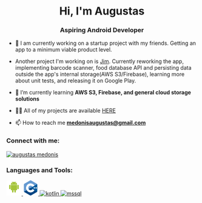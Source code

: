 <h1 align="center">Hi, I'm Augustas</h1>
<h3 align="center">Aspiring Android Developer</h3>

- 🔭 I am currently working on a startup project with my friends. Getting an app to a minimum viable product level.
- Another project I'm working on is [Jim](https://github.com/amedonis/Jim/). Currently reworking the app, implementing barcode scanner, food database API and persisting data outside the app's internal storage(AWS S3/Firebase), learning more about unit tests, and releasing it on Google Play. 

- 🌱 I’m currently learning **AWS S3, Firebase, and general cloud storage solutions**

- 👨‍💻 All of my projects are available [HERE](https://github.com/amedonis?tab=repositories)

- 📫 How to reach me **medonisaugustas@gmail.com**

<h3 align="left">Connect with me:</h3>
<p align="left">
<a href="https://www.linkedin.com/in/augustas-medonis-1baa5222b/" target="blank"><img align="center" src="https://raw.githubusercontent.com/rahuldkjain/github-profile-readme-generator/master/src/images/icons/Social/linked-in-alt.svg" alt="augustas medonis" height="30" width="40" /></a>
</p>

<h3 align="left">Languages and Tools:</h3>
<p align="left"> <a href="https://developer.android.com" target="_blank" rel="noreferrer"> <img src="https://raw.githubusercontent.com/devicons/devicon/master/icons/android/android-original-wordmark.svg" alt="android" width="40" height="40"/> </a> <a href="https://www.w3schools.com/cpp/" target="_blank" rel="noreferrer"> <img src="https://raw.githubusercontent.com/devicons/devicon/master/icons/cplusplus/cplusplus-original.svg" alt="cplusplus" width="40" height="40"/> </a> <a href="https://kotlinlang.org" target="_blank" rel="noreferrer"> <img src="https://www.vectorlogo.zone/logos/kotlinlang/kotlinlang-icon.svg" alt="kotlin" width="40" height="40"/> </a> <a href="https://www.microsoft.com/en-us/sql-server" target="_blank" rel="noreferrer"> <img src="https://www.svgrepo.com/show/303229/microsoft-sql-server-logo.svg" alt="mssql" width="40" height="40"/> </a> </p>
